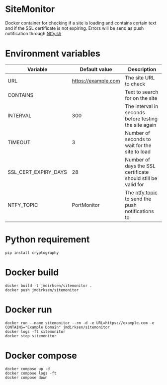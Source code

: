 # SiteMonitor
 
Docker container for checking if a site is loading and contains certain text and if the SSL certificate is not expiring. Errors will be send as push notification through [Ntfy.sh](https://ntfy.sh/)


# Environment variables

Variable | Default value | Description
--|--|--
URL | https://example.com | The site URL to check
CONTAINS |  | Text to search for on the site
INTERVAL | 300 | The interval in seconds before testing the site again
TIMEOUT | 3 | Number of seconds to wait for the site to load
SSL_CERT_EXPIRY_DAYS | 28 | Number of days the SSL certificate should still be valid for
NTFY_TOPIC | PortMonitor | The [ntfy topic](https://docs.ntfy.sh/?h=topic#step-1-get-the-app) to send the push notifications to


# Python requirement

```
pip install cryptography
```

# Docker build

```
docker build -t jmdirksen/sitemonitor .
docker push jmdirksen/sitemonitor
```


# Docker run

```
docker run --name sitemonitor --rm -d -e URL=https://example.com -e CONTAINS="Example Domain" jmdirksen/sitemonitor
docker logs -ft sitemonitor
docker stop sitemonitor
```

# Docker compose

```
docker compose up -d
docker compose logs -ft
docker compose down
```
